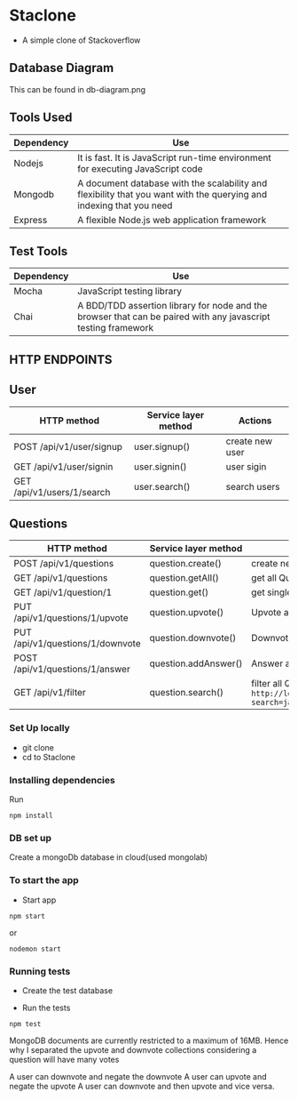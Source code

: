 # Staclone
* A simple clone of Stackoverflow


## Database Diagram
This can be found in db-diagram.png


## Tools Used
| **Dependency** | **Use** |
|----------|-------|
|Nodejs|It is fast. It is JavaScript run-time environment for executing JavaScript code|
|Mongodb| A document database with the scalability and flexibility that you want with the querying and indexing that you need |
|Express| A flexible Node.js web application framework|


## Test Tools
| **Dependency** | **Use** |
|----------|-------|
|Mocha| JavaScript testing library |
|Chai| A BDD/TDD assertion library for node and the browser that can be paired with any javascript testing framework|


## HTTP ENDPOINTS
## User
| **HTTP method** | **Service layer method** | **Actions** |
| --- | --- | --- |
| POST /api/v1/user/signup  | user.signup() | create new user|
| GET /api/v1/user/signin  | user.signin() | user sigin |
| GET /api/v1/users/1/search  | user.search() | search users |


## Questions
| **HTTP method** | **Service layer method** | **Actions** |
| --- | --- | --- |
| POST /api/v1/questions   | question.create() | create new Question|
| GET /api/v1/questions   | question.getAll() | get all Questions |
| GET /api/v1/question/1  | question.get() | get single Question |
| PUT /api/v1/questions/1/upvote   | question.upvote() | Upvote a Question|
| PUT /api/v1/questions/1/downvote   | question.downvote() | Downvote a Question |
| POST /api/v1/questions/1/answer   | question.addAnswer() | Answer a Question and notify the user |
| GET /api/v1/filter   | question.search() | filter all Questions based on query e.g. `http://localhost:3000/api/v1/filter?search=javascript `|


### Set Up locally
* git clone
* cd to Staclone

### Installing dependencies
Run
```
npm install
```

### DB set up
Create a mongoDb database in cloud(used mongolab)


### To start the app
* Start app
```
npm start
```
or
```
nodemon start
```

### Running tests
* Create the test database

* Run the tests
```
npm test
```

MongoDB documents are currently restricted to a maximum of 16MB. Hence why I separated the upvote and downvote collections considering a question will have many votes

A user can downvote and negate the downvote 
A user can upvote and negate the upvote
A user can downvote and then upvote and vice versa.

